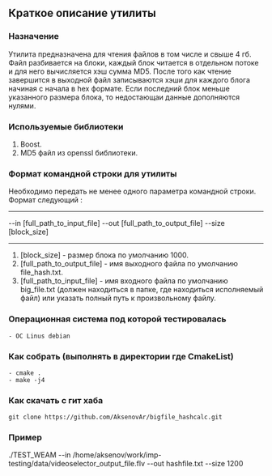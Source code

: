 ##       Краткое описание утилиты 
###   Назначение 
 Утилита предназначена для чтения файлов в том числе и свыше 4 гб. Файл разбивается на блоки, каждый блок читается в отдельном потоке и для него вычисляется хэш сумма MD5. После того как чтение завершится в выходной файл записываются хэши для каждого блога начиная с начала в hex формате. Если последний блок меньше указанного размера блока, то недостающаи данные дополняются нулями.
### Используемые библиотеки 
1. Boost.
2. MD5 файл из openssl библиотеки.
### Формат командной строки для утилиты 
 Необходимо передать не менее одного параметра командной строки. Формат следующий :
 

---

 --in [full_path_to_input_file] --out [full_path_to_output_file] --size [block_size]
 

---

 
1.  [block_size] - размер блока по умолчанию 1000.
1.  [full_path_to_output_file] - имя выходного файла по умолчанию file_hash.txt.
1.  [full_path_to_input_file] - имя входного файла по умолчанию big_file.txt (должен находиться в папке, где находиться исполняемый файл) или указать полный путь к произвольному файлу.
 
### Операционная система под которой тестировалась
    - ОС Linus debian
### Как собрать (выполнять в директории где CmakeList) 
    - cmake .
    - make -j4
### Как скачать с гит хаба 
    git clone https://github.com/AksenovAr/bigfile_hashcalc.git
### Пример
./TEST_WEAM --in /home/aksenov/work/imp-testing/data/videoselector_output_file.flv --out hashfile.txt --size 1200


